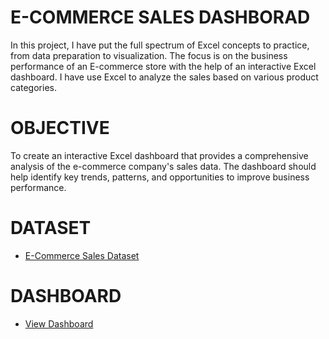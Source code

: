# E-COMMERCE SALES DASHBORAD
 In this project, I have put the full spectrum of Excel concepts to practice, from data preparation to visualization. The focus is on the business performance of an E-commerce store with the help 
 of an interactive Excel dashboard. I have use Excel to analyze the sales based on various product categories.

# OBJECTIVE
 To create an interactive Excel dashboard that provides a comprehensive analysis of the e-commerce company's sales data. The dashboard should help identify key trends, patterns, and opportunities to improve business 
 performance.

# DATASET
- <a href="https://github.com/yashvi136/excel-project/blob/main/E-Commerce%20Dashboard.xlsx"> E-Commerce Sales Dataset </a>

# DASHBOARD
- <a href="https://github.com/yashvi136/excel-project/blob/main/E-Commerce%20Dashboard.xlsx"> View Dashboard </a>
